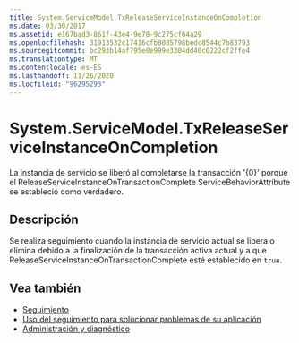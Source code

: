 ```yaml
---
title: System.ServiceModel.TxReleaseServiceInstanceOnCompletion
ms.date: 03/30/2017
ms.assetid: e167bad3-861f-43e4-9e78-9c275cf64a29
ms.openlocfilehash: 31913532c17416cfb8085798bedc8544c7b83793
ms.sourcegitcommit: bc293b14af795e0e999e3304dd40c0222cf2ffe4
ms.translationtype: MT
ms.contentlocale: es-ES
ms.lasthandoff: 11/26/2020
ms.locfileid: "96295293"
---
```

# <a name="systemservicemodeltxreleaseserviceinstanceoncompletion"></a>System.ServiceModel.TxReleaseServiceInstanceOnCompletion

La instancia de servicio se liberó al completarse la transacción '{0}' porque el ReleaseServiceInstanceOnTransactionComplete ServiceBehaviorAttribute se estableció como verdadero.  
  
## <a name="description"></a>Descripción  

 Se realiza seguimiento cuando la instancia de servicio actual se libera o elimina debido a la finalización de la transacción activa actual y a que ReleaseServiceInstanceOnTransactionComplete esté establecido en `true`.  
  
## <a name="see-also"></a>Vea también

- [Seguimiento](index.md)
- [Uso del seguimiento para solucionar problemas de su aplicación](using-tracing-to-troubleshoot-your-application.md)
- [Administración y diagnóstico](../index.md)
